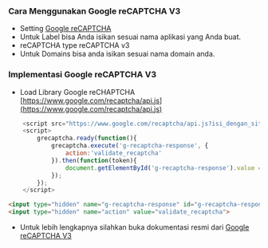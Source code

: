 ### Cara Menggunakan Google reCAPTCHA V3

- Setting [Google reCAPTCHA](https://www.google.com/recaptcha)
- Untuk Label bisa Anda isikan sesuai nama aplikasi yang Anda buat.
- reCAPTCHA type reCAPTCHA v3
- Untuk Domains bisa anda isikan sesuai nama domain anda.

### Implementasi Google reCAPTCHA V3
- Load Library Google reCHAPTCHA [https://www.google.com/recaptcha/api.js](https://www.google.com/recaptcha/api.js)
```js
    <script src="https://www.google.com/recaptcha/api.js?isi_dengan_site_key"></script>
    <script>
        grecaptcha.ready(function(){
            grecaptcha.execute('g-recaptcha-response', {
                action:'validate_recaptcha'
            }).then(function(token){
                document.getElementById('g-recaptcha-response').value = token;
            });
        });
    </script>
```
```html
<input type="hidden" name="g-recaptcha-response" id="g-recaptcha-response">
<input type="hidden" name="action" value="validate_recaptcha">
```

- Untuk lebih lengkapnya silahkan buka dokumentasi resmi dari 
[Google reCAPTCHA V3](https://developers.google.com/recaptcha/docs/v3)